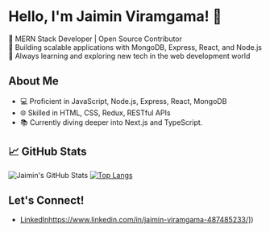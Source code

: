 # Hello, I'm Jaimin Viramgama! 👋

🌟 MERN Stack Developer | Open Source Contributor  
🚀 Building scalable applications with MongoDB, Express, React, and Node.js  
🌱 Always learning and exploring new tech in the web development world

## About Me
- 💻 Proficient in JavaScript, Node.js, Express, React, MongoDB
- 🌐 Skilled in HTML, CSS, Redux, RESTful APIs
- 📚 Currently diving deeper into Next.js and TypeScript.

## 📈 GitHub Stats

![Jaimin's GitHub Stats](https://github-readme-stats.vercel.app/api?username=jaimin1503&show_icons=true&hide_title=true&hide=issues)
[![Top Langs](https://github-readme-stats.vercel.app/api/top-langs/?username=jaimin1503&layout=compact)](https://github.com/your_username/github-readme-stats)

## Let's Connect!
- [LinkedIn]([https://www.linkedin.com/in/jaimin-viramgama-487485233/)https://www.linkedin.com/in/jaimin-viramgama-487485233/])
